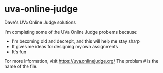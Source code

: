 # uva-online-judge
Dave's UVa Online Judge solutions

I'm completing some of the UVa Online Judge problems because:
* I'm becoming old and decrepit, and this will help me stay sharp
* It gives me ideas for designing my own assignments
* It's fun
  
For more information, visit https://uva.onlinejudge.org/
The problem # is the name of the file.
